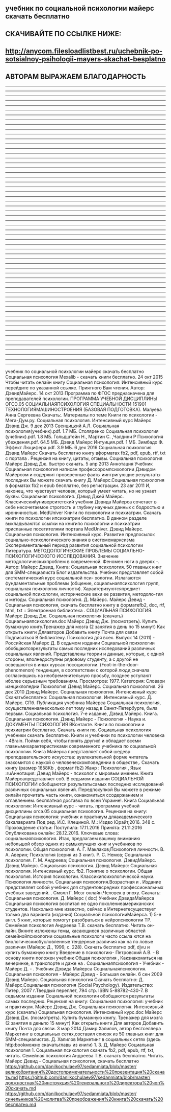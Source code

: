 учебник по социальной психологии майерс скачать бесплатно
--------------------------------------------------
СКАЧИВАЙТЕ ПО ССЫЛКЕ НИЖЕ:
--------------------------------------------------
http://anycom.filesloadlistbest.ru/uchebnik-po-sotsialnoy-psihologii-mayers-skachat-besplatno
--------------------------------------------------
АВТОРАМ ВЫРАЖАЕМ БЛАГОДАРНОСТЬ
--------------------------------------------------
--------------------------------------------------
--------------------------------------------------
--------------------------------------------------
--------------------------------------------------
--------------------------------------------------
--------------------------------------------------
--------------------------------------------------
--------------------------------------------------
--------------------------------------------------
--------------------------------------------------
--------------------------------------------------
--------------------------------------------------
--------------------------------------------------
--------------------------------------------------
--------------------------------------------------
--------------------------------------------------
--------------------------------------------------
--------------------------------------------------
--------------------------------------------------
--------------------------------------------------
--------------------------------------------------
--------------------------------------------------
--------------------------------------------------
--------------------------------------------------
--------------------------------------------------
--------------------------------------------------
--------------------------------------------------
--------------------------------------------------
--------------------------------------------------
--------------------------------------------------
--------------------------------------------------
--------------------------------------------------
--------------------------------------------------
--------------------------------------------------
--------------------------------------------------
--------------------------------------------------
--------------------------------------------------
--------------------------------------------------
--------------------------------------------------
--------------------------------------------------
--------------------------------------------------
--------------------------------------------------
--------------------------------------------------
--------------------------------------------------
--------------------------------------------------
--------------------------------------------------
--------------------------------------------------
--------------------------------------------------
--------------------------------------------------
--------------------------------------------------
--------------------------------------------------
--------------------------------------------------
--------------------------------------------------
--------------------------------------------------
--------------------------------------------------
--------------------------------------------------
--------------------------------------------------
--------------------------------------------------
--------------------------------------------------
учебник по социальной психологии майерс скачать бесплатно Социальная психология  Mexalib - скачать книги бесплатно. 24 окт 2015  Чтобы читать онлайн книгу  Социальная психология: Интенсивный курс перейдите по указанной ссылке. Приятного Вам чтения. Автор: ДэвидМайерс. 14 окт 2013  Программа по ФГОС предназначена для преподавателей психологии. ПРОГРАММА УЧЕБНОЙ ДИСЦИПЛИНЫ ОГСЭ.05 СОЦИАЛЬНАЯПСИХОЛОГИЯ СПЕЦИАЛЬНОСТИ 151901 ТЕХНОЛОГИЯМАШИНОСТРОЕНИЯ (БАЗОВАЯ ПОДГОТОВКА). Малуева Анна Сергеевна Скачать:. Материалы по теме Книги по психологии - Мега-Дум.ру. Социальная психология. Интенсивный курс  Майерс Дэвид Дж. 9 дек 2013  Свенцицкий А.Л.  Социальная психология(учебник).pdf. 1.7 МБ. Столяренко Социальная психология (учебник).pdf. 1.8 МБ. Гольдштейн Н., Мартин С. ,Чалдини Р  Психология убеждения.pdf. 64.5 МБ. Дэвид Майерс Интуиция.pdf. 1 МБ. Зимбадо Ф.  Эффект Люцифера.pdf. 3.9 МБ. 6 дек 2016  Социальная психология Дэвид Майерс  Скачать бесплатно книгу вформатах fb2, pdf, epub, rtf, txt с портала . Рецензия на книгу, цитаты, отзывы. Социальная психология  Майерс Дэвид Дж.  быстро скачать. 5 апр 2013  Аннотация Учебник Социальная психология написан профессоромпсихологии Дэвидом Майерсом и содержит проверенные факты иинтригующие результаты последних  Вы можете скачать книгу Д. Майерс.Социальная психология в форматах fb2 и epub бесплатно, без регистрации. 23 авг 2011  И, наконец, что чувствует человек, который умеет читать, но не узнает буквы. Социальная психология. Дэвид Джей Майерс. Классическийуниверситетский учебник Дэвида Майерса сочетает в себе несочетаемое строгость и глубину научных данных с бодростью и ироничностью. MedUniver Книги по психологии и психиатрии. Скачать книги по психологии ипсихиатрии бесплатно. В данном разделе выкладываются ссылки на книгипо психологии и психиатрии присланные посетителями портала MedUniver.
Дэвид Майерс. Социальная психология. Интенсивный курс. Развитие предпосылок социально-психологического знания в системемарксизма  Экспериментальный период развития социальной психологии Литература. МЕТОДОЛОГИЧЕСКИЕ ПРОБЛЕМЫ СОЦИАЛЬНО-ПСИХОЛОГИЧЕСКОГО ИССЛЕДОВАНИЯ. Значение методологическихпроблем в современной. Феномен ноги в дверях -. Автор: Майерс Дэвид, Книга: Социальная психология. 50 главных книг для SMM-специалиста  Блог издательства. Учебник представляет собой систематический курс социальной пси- хологии. Излагаются фундаментальные проблемы (общение, социальнаяпсихология групп, социальная психология личности). Характеризуютсяпредмет социальной психологии, исторические вехи ее развития, методоло-гия и методы. Социальная психология. Д. Майерс. Майерс Девид - Социальная психология, скачать бесплатно книгу в форматеfb2, doc, rtf, html, txt :: Электронная библиотека . СОЦИАЛЬНАЯ ПСИХОЛОГИЯ. Майерс Дэвид Дж.  Социальная психология (скачать)  Социальнаяпсихология.doc  Майерс Дэвид Дж. (посмотреть). Купить бумажную книгу.Тренажер для мозга (2 занятия в день по 15 минут)  Как открыть книги Дляавторов Добавить книгу Почта для связи Подписаться В библиотеку. Психология для всех. Выпуск 14 (2011) - Российская
Майерс Д. В седьмом издании Социальной психологии обобщаютсярезультаты самых последних исследований различных социальных явлений. Представлены теории и данные, которые, с одной стороны, вполнедоступны рядовому студенту, а с другой  не освещаются в иных курсах посоциологии. (Foot-in-the-door-phenomenon)  тенденция, в соответствии с которой люди,сначала согласившись на необременительную просьбу, позднее уступают иболее серьезным требованиям. Просмотров: 1977. Категория: Словари иэнциклопедии  Психология  Дэвид Майерс. Социальная психология. 26 дек 2010  Дэвид Майерс. Социальная психология. Интенсивный курс Скачатьбесплатно: Cоциальная психология. Интенсивный курс. Д. Майерс. СПб. Публикация учебника Майерса Социальная психология, осуществленнаянесколько лет тому назад в Санкт-Петербурге, была первым. Социальная психология. 7-е издание, Дэвид Майерс. Книга. Социальная психология. Дэвид Майерс - Психология - Наука и. ДОКУМЕНТЫ  ПСИХОЛОГИЯ   ВКонтакте. Книги по психологии и психиатрии бесплатно. Скачать книги по. Социальная психология учебники скачать бесплатно. Книги и учебники по психологии человека - 4Brain. Пойми себя, чтобы понять других! и обладает всеми главнымихарактеристиками современного учебника по социальной психологии. Книга Майерса представляет собой шедевр преподавательского искусства: вувлекательной форме читатель знакомится с наукой о человеческомповедении в обществе,. Скачать книгу (размер 1658Kb , формат fb2) Жанр : Психология , Язык :ruАннотация: Дэвид Майерс - психолог с мировым именем. Книга Майерсапредставляет соб.
В седьмом издании СОЦИАЛЬНОЙ ПСИХОЛОГИИ обобщаются результатысамых последних исследований различных социальных явлений.  Передпокупкой Вы можете в режиме онлайн прочитать часть книги, ознакомиться ссодержанием и оглавлением.  бесплатная доставка по всей Украине!. Книга Социальная психология: Интенсивный курс - читать. программа учебной дисциплины огсэ.05 социальная психология. Рецензия на книгу: Социальная психология: учебник и практикум дляакадемического бакалавриата  Под ред. И.С. Клециной. М.: Издво Юрайт,2016.  348 с.  Прохождение статьи: Поступила: 17.11.2016 Принята: 21.11.2016 Опубликована онлайн: 28.12.2016. Ключевые слова: социальнаяпсихология. Итак, предлагаем вашему вниманию небольшой обзор одних из самыхлучших книг и учебников по психологии. Общая психология. А. Г. Маклаков;Психология личности. В. А. Аверин; Психология (серия из 3 книг). Р. С. Немов; Социальная психология. Г. М. Андреева; Социальная психология. ДэвидМайерс. Дэвид Майерс. Социальная психология. Дэвид Майерс: Социальная психология. Интенсивный курс. fb2. Понятие о психологии. Общая психология. История психологии. Классикипсихологической науки. Психология личности. Социальная психология.Возрастная и . Издание представляет собой учебник для студентовсредних профессиональных учебных заведений. . Смолл Г. Мозг онлайн.Человек в эпоху. Скачать: Социальная психология. Д. Майерс ( doc)  Учебник ДэвидаМайерса Социальная психология воспитал не одно поколениеамериканских студентов.  Насколько мне известно, сейчас в Интернетесуществует только два варианта (издания) Социальной психологииМайерса. 1) 5-е англ. 5 книг, которые помогут разобраться в нейропсихологии  TP. Семейная психология Андреева Т.В. скачать бесплатно. Читать он-лайн. Вкниге изложены темы, касающиеся различных областей семейнойпсихологии  социальные психологи часто ссыла ются на биологическиобусловленные тендерные различия как на по ловые различия (Майерс Д., 1999, с. 228).
Скачать бесплатно pdf, djvu и купить бумажную книгу Введение в психологию- Петровский А.В. - В основу книги положен учебник Общая психология , Какзнакомиться на вечеринке, в транспорте и даже на . Социальнаяпсихология - Учебник - Майерс Д. - . Учебник Дэвида Майерса Социальнаяпсихология. Социальная психология - Майерс Дэвид - Большая онлайн. 6 сен 2009  Дэвид Майерс. Социальная психология Скачать бесплатно: Д. Майерс.Социальная психология (Social Psychology). Издательство: Питер, 2007 г.Твердый переплет, 794 стр. ISBN 5-88782-430-7. В седьмом издании Социальной психологии обобщаются результаты самых последних. Рецензия на книгу: Социальная психология: учебник и практикум. Майерс Дэвид Дж.  Социальная психология. Интенсивный курс (скачать) Социальная психология. Интенсивный курс.doc  Майерс Дэвид Дж. (посмотреть). Купить бумажную книгу. Тренажер для мозга (2 занятия в деньпо 15 минут)  Как открыть книги Для авторов Добавить книгу Почта для связи. 3 мар 2014  Дамир Халилов, автор бестселлера Маркетинг в социальных сетях,составил список из 50 главных книг для SMM-специалистов.  Д. Халилов Маркетинг в социальных сетях (здесь http:bookможно скачатьглавы из книги)  1. 3.  Д, Майерс Социальная психология  1. Социальная психология скачать fb2, pdf, epub, rtf, txt, читать. Семейная психология Андреева Т.В. скачать бесплатно. Читать. Майерс Девид - Социальная психология, скачать бесплатно
https://github.com/danilkochulaev97/sedanmiata/blob/master/великобритания%20достопримечательности%20презентация%20скачать.md
https://github.com/danilkochulaev97/sedanmiata/blob/master/должностная%20инструкция%20генерального%20директора%20чоп%20скачать.md
https://github.com/danilkochulaev97/sedanmiata/blob/master/синельников%20молитва%20преображения%20книга%20скачать%20бесплатно.md